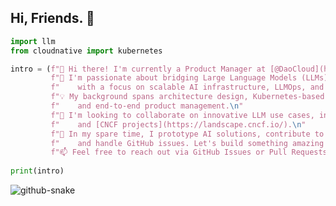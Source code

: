 ## Hi, Friends. 👋 

```python
import llm
from cloudnative import kubernetes

intro = (f"👋 Hi there! I'm currently a Product Manager at [@DaoCloud](https://www.daocloud.io). \n"
         f"🚀 I'm passionate about bridging Large Language Models (LLMs) and Cloud Native technologies,\n"
         f"    with a focus on scalable AI infrastructure, LLMOps, and real-world product delivery.\n"
         f"💡 My background spans architecture design, Kubernetes-based deployments,\n"
         f"    and end-to-end product management.\n"
         f"🤝 I'm looking to collaborate on innovative LLM use cases, infrastructure automation,\n"
         f"    and [CNCF projects](https://landscape.cncf.io/).\n"
         f"🎯 In my spare time, I prototype AI solutions, contribute to open-source discussions,\n"
         f"    and handle GitHub issues. Let's build something amazing together!\n"
         f"📫 Feel free to reach out via GitHub Issues or Pull Requests.")
         
print(intro)
```

<picture>
  <source media="(prefers-color-scheme: dark)" srcset="https://raw.githubusercontent.com/samzong/samzong/dist/github-snake-dark.svg" />
  <source media="(prefers-color-scheme: light)" srcset="https://raw.githubusercontent.com/samzong/samzong/dist/github-snake.svg" />
  <img alt="github-snake" src="https://raw.githubusercontent.com/samzong/samzong/dist/github-snake.svg" />
</picture>
